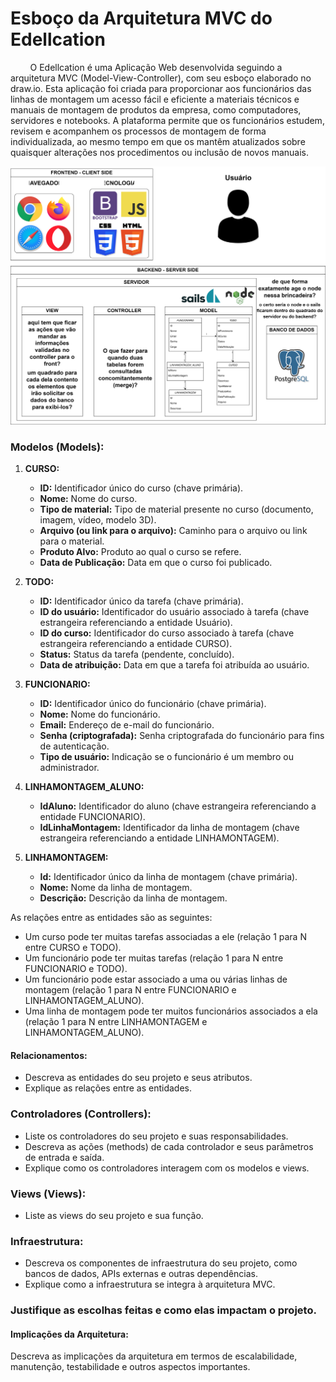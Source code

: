 # Esboço da Arquitetura MVC do Edellcation 
&nbsp;&nbsp;&nbsp;&nbsp;&nbsp;&nbsp;&nbsp;&nbsp;O Edellcation é uma Aplicação Web desenvolvida seguindo a arquitetura MVC (Model-View-Controller), com seu esboço elaborado no draw.io. Esta aplicação foi criada para proporcionar aos funcionários das linhas de montagem um acesso fácil e eficiente a materiais técnicos e manuais de montagem de produtos da empresa, como computadores, servidores e notebooks. A plataforma permite que os funcionários estudem, revisem e acompanhem os processos de montagem de forma individualizada, ao mesmo tempo em que os mantêm atualizados sobre quaisquer alterações nos procedimentos ou inclusão de novos manuais.

<img src="assets/MvcArchitectureDiagram.svg" style="max-width:100%; height:auto;" alt="Diagrama da arquitetura MVC do Edellcation">

### Modelos (Models):
1. **CURSO:**
   - **ID:** Identificador único do curso (chave primária).
   - **Nome:** Nome do curso.
   - **Tipo de material:** Tipo de material presente no curso (documento, imagem, vídeo, modelo 3D).
   - **Arquivo (ou link para o arquivo):** Caminho para o arquivo ou link para o material.
   - **Produto Alvo:** Produto ao qual o curso se refere.
   - **Data de Publicação:** Data em que o curso foi publicado.

2. **TODO:**
   - **ID:** Identificador único da tarefa (chave primária).
   - **ID do usuário:** Identificador do usuário associado à tarefa (chave estrangeira referenciando a entidade Usuário).
   - **ID do curso:** Identificador do curso associado à tarefa (chave estrangeira referenciando a entidade CURSO).
   - **Status:** Status da tarefa (pendente, concluído).
   - **Data de atribuição:** Data em que a tarefa foi atribuída ao usuário.

3. **FUNCIONARIO:**
   - **ID:** Identificador único do funcionário (chave primária).
   - **Nome:** Nome do funcionário.
   - **Email:** Endereço de e-mail do funcionário.
   - **Senha (criptografada):** Senha criptografada do funcionário para fins de autenticação.
   - **Tipo de usuário:** Indicação se o funcionário é um membro ou administrador.

4. **LINHAMONTAGEM_ALUNO:**
   - **IdAluno:** Identificador do aluno (chave estrangeira referenciando a entidade FUNCIONARIO).
   - **IdLinhaMontagem:** Identificador da linha de montagem (chave estrangeira referenciando a entidade LINHAMONTAGEM).

5. **LINHAMONTAGEM:**
   - **Id:** Identificador único da linha de montagem (chave primária).
   - **Nome:** Nome da linha de montagem.
   - **Descrição:** Descrição da linha de montagem.

As relações entre as entidades são as seguintes:

- Um curso pode ter muitas tarefas associadas a ele (relação 1 para N entre CURSO e TODO).
- Um funcionário pode ter muitas tarefas (relação 1 para N entre FUNCIONARIO e TODO).
- Um funcionário pode estar associado a uma ou várias linhas de montagem (relação 1 para N entre FUNCIONARIO e LINHAMONTAGEM_ALUNO).
- Uma linha de montagem pode ter muitos funcionários associados a ela (relação 1 para N entre LINHAMONTAGEM e LINHAMONTAGEM_ALUNO).


#### Relacionamentos:
- Descreva as entidades do seu projeto e seus atributos.
- Explique as relações entre as entidades.

### Controladores (Controllers):
- Liste os controladores do seu projeto e suas responsabilidades.
- Descreva as ações (methods) de cada controlador e seus parâmetros de entrada e saída.
- Explique como os controladores interagem com os modelos e views.

### Views (Views):
- Liste as views do seu projeto e sua função.

### Infraestrutura:

- Descreva os componentes de infraestrutura do seu projeto, como bancos de dados, APIs externas e outras dependências.
- Explique como a infraestrutura se integra à arquitetura MVC.


### Justifique as escolhas feitas e como elas impactam o projeto.
#### Implicações da Arquitetura:
Descreva as implicações da arquitetura em termos de escalabilidade, manutenção, testabilidade e outros aspectos importantes.